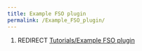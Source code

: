 ```yaml
---
title: Example FSO plugin
permalink: /Example_FSO_plugin/
---
```


1.  REDIRECT [Tutorials/Example FSO plugin](/Tutorials/Example_FSO_plugin "wikilink")
